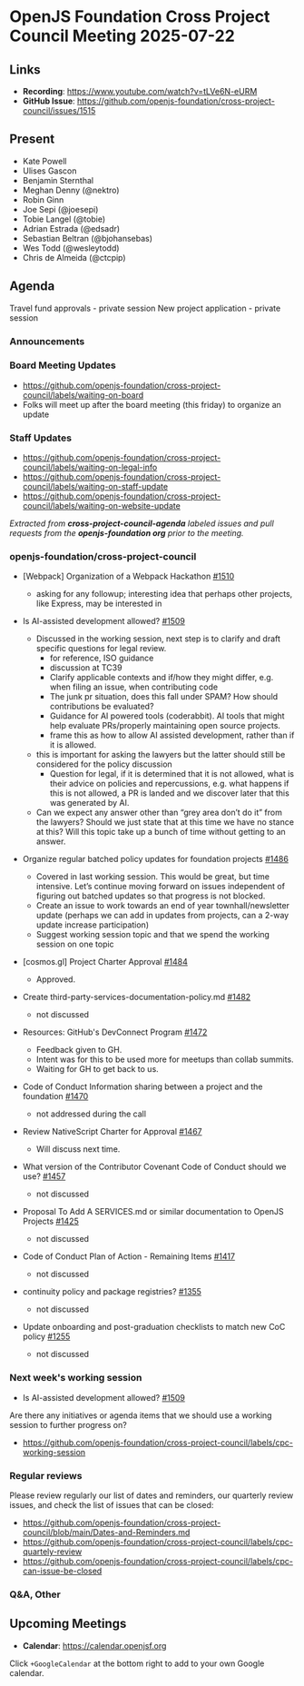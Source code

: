 # OpenJS Foundation Cross Project Council Meeting 2025-07-22

## Links

* **Recording**: https://www.youtube.com/watch?v=tLVe6N-eURM
* **GitHub Issue**: https://github.com/openjs-foundation/cross-project-council/issues/1515

## Present

* Kate Powell
* Ulises Gascon
* Benjamin Sternthal
* Meghan Denny (@nektro)
* Robin Ginn
* Joe Sepi (@joesepi)
* Tobie Langel (@tobie)
* Adrian Estrada (@edsadr)
* Sebastian Beltran (@bjohansebas)
* Wes Todd (@wesleytodd)
* Chris de Almeida (@ctcpip)

## Agenda
Travel fund approvals - private session
New project application - private session


### Announcements

### Board Meeting Updates

- https://github.com/openjs-foundation/cross-project-council/labels/waiting-on-board
- Folks will meet up after the board meeting (this friday) to organize an update

### Staff Updates

- https://github.com/openjs-foundation/cross-project-council/labels/waiting-on-legal-info
- https://github.com/openjs-foundation/cross-project-council/labels/waiting-on-staff-update
- https://github.com/openjs-foundation/cross-project-council/labels/waiting-on-website-update

_Extracted from **cross-project-council-agenda** labeled issues and pull requests from the **openjs-foundation org** prior to the meeting._

### openjs-foundation/cross-project-council

* \[Webpack\] Organization of a Webpack Hackathon [#1510](https://github.com/openjs-foundation/cross-project-council/issues/1510)
  * asking for any followup; interesting idea that perhaps other projects, like Express, may be interested in

* Is AI-assisted development allowed? [#1509](https://github.com/openjs-foundation/cross-project-council/issues/1509)
   * Discussed in the working session, next step is to clarify and draft specific questions for legal review.
      * for reference, ISO guidance
      * discussion at TC39
      * Clarify applicable contexts and if/how they might differ, e.g. when filing an issue, when contributing code
      * The junk pr situation, does this fall under SPAM? How should contributions be evaluated?
      * Guidance for AI powered tools (coderabbit). AI tools that might help evaluate PRs/properly maintaining open source projects. 
      * frame this as how to allow AI assisted development, rather than if it is allowed.
	* this is important for asking the lawyers but the latter should still be considered for the policy discussion
      * Question for legal, if it is determined that it is not allowed, what is their advice on policies and repercussions, e.g. what happens if this is not allowed, a PR is landed and we discover later that this was generated by AI.
     * Can we expect any answer other than “grey area don’t do it” from the lawyers? Should we just state that at this time we have no stance at this? Will this topic take up a bunch of time without getting to an answer. 

* Organize regular batched policy updates for foundation projects [#1486](https://github.com/openjs-foundation/cross-project-council/issues/1486)
   * Covered in last working session. This would be great, but time intensive. Let’s continue moving forward on issues independent of figuring out batched updates so that progress is not blocked. 
   * Create an issue to work towards an end of year townhall/newsletter update (perhaps we can add in updates from projects, can a 2-way update increase participation)
   * Suggest working session topic and that we spend the working session on one topic

* \[cosmos.gl\] Project Charter Approval [#1484](https://github.com/openjs-foundation/cross-project-council/issues/1484)
   * Approved. 

* Create third-party-services-documentation-policy.md [#1482](https://github.com/openjs-foundation/cross-project-council/pull/1482)
  * not discussed

* Resources: GitHub's DevConnect Program [#1472](https://github.com/openjs-foundation/cross-project-council/issues/1472)
  * Feedback given to GH.
  * Intent was for this to be used more for meetups than collab summits.
  * Waiting for GH to get back to us.

* Code of Conduct Information sharing between a project and the foundation [#1470](https://github.com/openjs-foundation/cross-project-council/issues/1470)
  * not addressed during the call

* Review NativeScript Charter for Approval [#1467](https://github.com/openjs-foundation/cross-project-council/issues/1467)
   * Will discuss next time. 

* What version of the Contributor Covenant Code of Conduct should we use? [#1457](https://github.com/openjs-foundation/cross-project-council/issues/1457)
  * not discussed

* Proposal To Add A SERVICES.md or similar documentation to OpenJS Projects [#1425](https://github.com/openjs-foundation/cross-project-council/issues/1425)
  * not discussed

* Code of Conduct Plan of Action - Remaining Items [#1417](https://github.com/openjs-foundation/cross-project-council/issues/1417)
  * not discussed

* continuity policy and package registries? [#1355](https://github.com/openjs-foundation/cross-project-council/issues/1355)
  * not discussed

* Update onboarding and post-graduation checklists to match new CoC policy [#1255](https://github.com/openjs-foundation/cross-project-council/issues/1255)
  * not discussed


### Next week's working session

* Is AI-assisted development allowed? [#1509](https://github.com/openjs-foundation/cross-project-council/issues/1509)

Are there any initiatives or agenda items that we should use a working session to further progress on?
- https://github.com/openjs-foundation/cross-project-council/labels/cpc-working-session

### Regular reviews

Please review regularly our list of dates and reminders, our quarterly review issues, and check the list of issues that can be closed:

- https://github.com/openjs-foundation/cross-project-council/blob/main/Dates-and-Reminders.md
- https://github.com/openjs-foundation/cross-project-council/labels/cpc-quartely-review
- https://github.com/openjs-foundation/cross-project-council/labels/cpc-can-issue-be-closed

### Q&A, Other

## Upcoming Meetings

- **Calendar**: <https://calendar.openjsf.org>

Click `+GoogleCalendar` at the bottom right to add to your own Google calendar.

